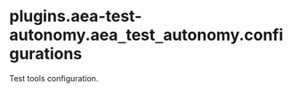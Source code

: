<a id="plugins.aea-test-autonomy.aea_test_autonomy.configurations"></a>

# plugins.aea-test-autonomy.aea`_`test`_`autonomy.configurations

Test tools configuration.

